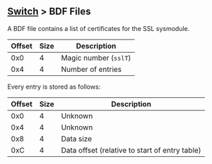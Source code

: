 ## [Switch](../../formats.md#nintendo-switch) > BDF Files

A BDF file contains a list of certificates for the SSL sysmodule.

| Offset | Size | Description |
| --- | --- | --- |
| 0x0 | 4 | Magic number (`sslT`) |
| 0x4 | 4 | Number of entries |

Every entry is stored as follows:

| Offset | Size | Description |
| --- | --- | --- |
| 0x0 | 4 | Unknown |
| 0x4 | 4 | Unknown |
| 0x8 | 4 | Data size |
| 0xC | 4 | Data offset (relative to start of entry table) |
